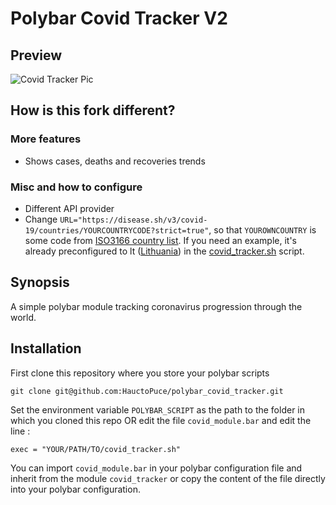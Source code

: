 # Polybar Covid Tracker V2

## Preview

![Covid Tracker Pic](https://kerezius.lt/covidtrackercrop.png)

## How is this fork different?

### More features

- Shows cases, deaths and recoveries trends

### Misc and how to configure

- Different API provider
- Change `URL="https://disease.sh/v3/covid-19/countries/YOURCOUNTRYCODE?strict=true"`, so that `YOUROWNCOUNTRY` is some code from [ISO3166 country list](https://en.wikipedia.org/wiki/List_of_ISO_3166_country_codes). If you need an example, it's already preconfigured to lt ([Lithuania](https://en.wikipedia.org/wiki/Lithuania)) in the [covid_tracker.sh](covid_tracker.sh) script.

## Synopsis

A simple polybar module tracking coronavirus progression through the world.

## Installation

First clone this repository where you store your polybar scripts

``` git clone git@github.com:HauctoPuce/polybar_covid_tracker.git ```

Set the environment variable `POLYBAR_SCRIPT` as the path to the folder in
which you cloned this repo OR edit the file `covid_module.bar` and edit the line :

``` exec = "YOUR/PATH/TO/covid_tracker.sh" ```

You can import `covid_module.bar` in your polybar configuration file and
inherit from the module `covid_tracker` or copy the content of the file
directly into your polybar configuration.
